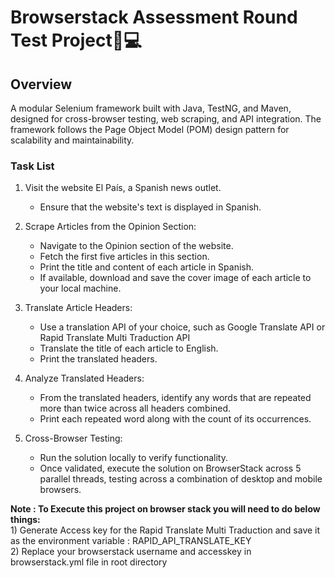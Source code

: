 <h1>Browserstack Assessment Round Test Project🧪💻</h1>

<h2>Overview</h2>
A modular Selenium framework built with Java, TestNG, and Maven, designed for cross-browser testing, web scraping, and API integration.
The framework follows the Page Object Model (POM) design pattern for scalability and maintainability.

<h3>Task List</h3>

1) Visit the website El País, a Spanish news outlet.
      - Ensure that the website's text is displayed in Spanish.
        
2) Scrape Articles from the Opinion Section:
      - Navigate to the Opinion section of the website.
      - Fetch the first five articles in this section.
      - Print the title and content of each article in Spanish.
      - If available, download and save the cover image of each article to your local machine.
        
3) Translate Article Headers:
      - Use a translation API of your choice, such as Google Translate API or Rapid Translate Multi Traduction API
      - Translate the title of each article to English.
      - Print the translated headers.
        
4) Analyze Translated Headers:
      - From the translated headers, identify any words that are repeated more than twice across all headers combined.
      - Print each repeated word along with the count of its occurrences.

5) Cross-Browser Testing:
      - Run the solution locally to verify functionality.
      - Once validated, execute the solution on BrowserStack across 5 parallel threads, testing across a combination of desktop and mobile browsers.
  

**Note : To Execute this project on browser stack you will need to do below things:**
<br>
      1) Generate Access key for the Rapid Translate Multi Traduction and save it as the environment variable : RAPID_API_TRANSLATE_KEY
 <br>
      2) Replace your browserstack username and accesskey in browserstack.yml file in root directory
